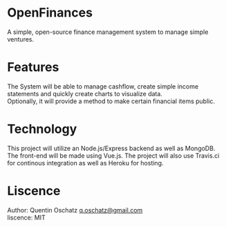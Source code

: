 # OpenFinances
A simple, open-source finance management system to manage simple ventures.

# Features  
The System will be able to manage cashflow, create simple income statements and quickly create charts to visualize data.  
Optionally, it will provide a method to make certain financial items public.  
  
# Technology  
This project will utilize an Node.js/Express backend as well as MongoDB. The front-end will be made using Vue.js. The project will also use Travis.ci for continous integration as well as Heroku for hosting.

# Liscence  
Author: Quentin Oschatz <q.oschatz@gmail.com>  
liscence: MIT
